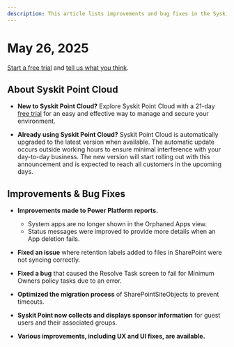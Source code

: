```yaml
---
description: This article lists improvements and bug fixes in the Syskit Point Cloud version 2025.2.93.1
---
```


# May 26, 2025

[Start a free trial](https://www.syskit.com/products/point/free-trial/) and [tell us what you think](https://www.syskit.com/company/contact-us/).

## About Syskit Point Cloud

* **New to Syskit Point Cloud?** Explore Syskit Point Cloud with a 21-day [free trial](https://www.syskit.com/products/point/free-trial/) for an easy and effective way to manage and secure your environment.

* **Already using Syskit Point Cloud?** Syskit Point Cloud is automatically upgraded to the latest version when available. The automatic update occurs outside working hours to ensure minimal interference with your day-to-day business. The new version will start rolling out with this announcement and is expected to reach all customers in the upcoming days.


## Improvements & Bug Fixes 

* **Improvements made to Power Platform reports.**
  * System apps are no longer shown in the Orphaned Apps view.
  * Status messages were improved to provide more details when an App deletion fails. 

* **Fixed an issue** where retention labels added to files in SharePoint were not syncing correctly.

* **Fixed a bug** that caused the Resolve Task screen to fail for Minimum Owners policy tasks due to an error.

* **Optimized the migration process** of SharePointSiteObjects to prevent timeouts.  

* **Syskit Point now collects and displays sponsor information** for guest users and their associated groups. 

* **Various improvements, including UX and UI fixes, are available.**